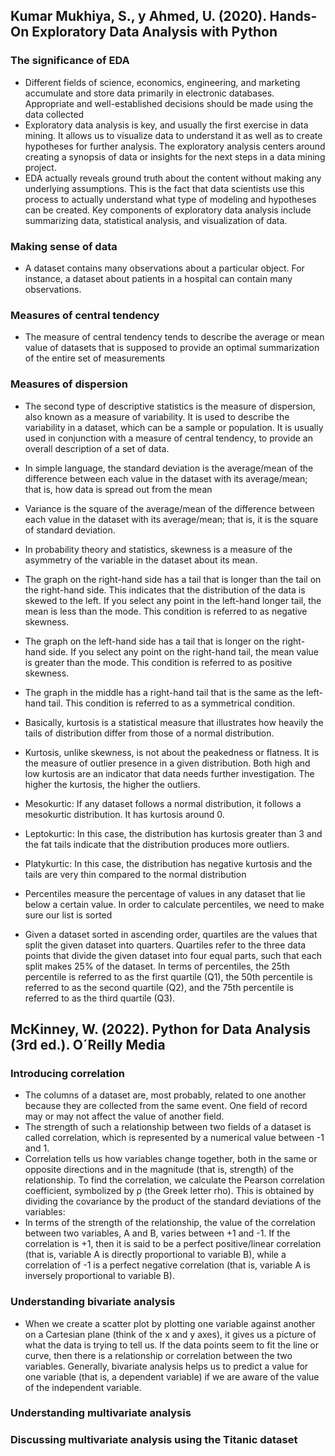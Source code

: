 

## Kumar Mukhiya, S., y Ahmed, U. (2020). Hands-On Exploratory Data Analysis with Python

### The significance of EDA
- Different fields of science, economics, engineering, and marketing accumulate and store data primarily in electronic databases. Appropriate and well-established decisions should be made using the data collected
- Exploratory data analysis is key, and usually the first exercise in data mining. It allows us to visualize data to understand it as well as to create hypotheses for further analysis. The exploratory analysis centers around creating a synopsis of data or insights for the next steps in a data mining project.
- EDA actually reveals ground truth about the content without making any underlying assumptions. This is the fact that data scientists use this process to actually understand what type of modeling and hypotheses can be created. Key components of exploratory data analysis include summarizing data, statistical analysis, and visualization of data.

### Making sense of data
- A dataset contains many observations about a particular object. For instance, a dataset about patients in a hospital can contain many observations. 

### Measures of central tendency
- The measure of central tendency tends to describe the average or mean value of datasets that is supposed to provide an optimal summarization of the entire set of measurements

### Measures of dispersion
- The second type of descriptive statistics is the measure of dispersion, also known as a measure of variability. It is used to describe the variability in a dataset, which can be a sample or population. It is usually used in conjunction with a measure of central tendency, to provide an overall description of a set of data.

- In simple language, the standard deviation is the average/mean of the difference between each value in the dataset with its average/mean; that is, how data is spread out from the mean

- Variance is the square of the average/mean of the difference between each value in the dataset with its average/mean; that is, it is the square of standard deviation.

- In probability theory and statistics, skewness is a measure of the asymmetry of the variable in the dataset about its mean.
- The graph on the right-hand side has a tail that is longer than the tail on the right-hand side. This indicates that the distribution of the data is skewed to the left. If you select any point in the left-hand longer tail, the mean is less than the mode. This condition is referred to as negative skewness.
- The graph on the left-hand side has a tail that is longer on the right-hand side. If you select any point on the right-hand tail, the mean value is greater than the mode. This condition is referred to as positive skewness.
- The graph in the middle has a right-hand tail that is the same as the left-hand tail. This condition is referred to as a symmetrical condition.

- Basically, kurtosis is a statistical measure that illustrates how heavily the tails of distribution differ from those of a normal distribution.
- Kurtosis, unlike skewness, is not about the peakedness or flatness. It is the measure of outlier presence in a given distribution. Both high and low kurtosis are an indicator that data needs further investigation. The higher the kurtosis, the higher the outliers.

- Mesokurtic: If any dataset follows a normal distribution, it follows a mesokurtic distribution. It has kurtosis around 0.
- Leptokurtic: In this case, the distribution has kurtosis greater than 3 and the fat tails indicate that the distribution produces more outliers.
- Platykurtic: In this case, the distribution has negative kurtosis and the tails are very thin compared to the normal distribution


- Percentiles measure the percentage of values in any dataset that lie below a certain value. In order to calculate percentiles, we need to make sure our list is sorted

- Given a dataset sorted in ascending order, quartiles are the values that split the given dataset into quarters. Quartiles refer to the three data points that divide the given dataset into four equal parts, such that each split makes 25% of the dataset. In terms of percentiles, the 25th percentile is referred to as the first quartile (Q1), the 50th percentile is referred to as the second quartile (Q2), and the 75th percentile is referred to as the third quartile (Q3).


## McKinney, W. (2022). Python for Data Analysis (3rd ed.). O´Reilly Media

### Introducing correlation
- The columns of a dataset are, most probably, related to one another because they are collected from the same event. One field of record may or may not affect the value of another field.
- The strength of such a relationship between two fields of a dataset is called correlation, which is represented by a numerical value between -1 and 1.
- Correlation tells us how variables change together, both in the same or opposite directions and in the magnitude (that is, strength) of the relationship. To find the correlation, we calculate the Pearson correlation coefficient, symbolized by ρ (the Greek letter rho). This is obtained by dividing the covariance by the product of the standard deviations of the variables:
- In terms of the strength of the relationship, the value of the correlation between two variables, A and B, varies between +1 and -1. If the correlation is +1, then it is said to be a perfect positive/linear correlation (that is, variable A is directly proportional to variable B), while a correlation of -1 is a perfect negative correlation (that is, variable A is inversely proportional to variable B).

### Understanding bivariate analysis
-  When we create a scatter plot by plotting one variable against another on a Cartesian plane (think of the x and y axes), it gives us a picture of what the data is trying to tell us. If the data points seem to fit the line or curve, then there is a relationship or correlation between the two variables. Generally, bivariate analysis helps us to predict a value for one variable (that is, a dependent variable) if we are aware of the value of the independent variable.


### Understanding multivariate analysis

### Discussing multivariate analysis using the Titanic dataset